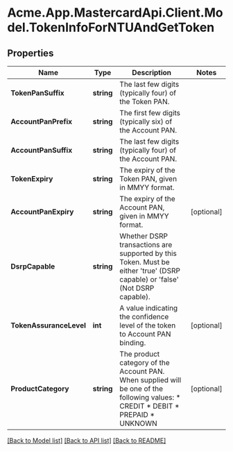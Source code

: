 # Acme.App.MastercardApi.Client.Model.TokenInfoForNTUAndGetToken

## Properties

Name | Type | Description | Notes
------------ | ------------- | ------------- | -------------
**TokenPanSuffix** | **string** | The last few digits (typically four) of the Token PAN.  | 
**AccountPanPrefix** | **string** | The first few digits (typically six) of the Account PAN.  | 
**AccountPanSuffix** | **string** | The last few digits (typically four) of the Account PAN.  | 
**TokenExpiry** | **string** | The expiry of the Token PAN, given in MMYY format.  | 
**AccountPanExpiry** | **string** | The expiry of the Account PAN, given in MMYY format.  | [optional] 
**DsrpCapable** | **string** | Whether DSRP transactions are supported by this Token. Must be either &#39;true&#39; (DSRP capable) or &#39;false&#39; (Not DSRP capable).  | 
**TokenAssuranceLevel** | **int** | A value indicating the confidence level of the token to Account PAN binding.  | [optional] 
**ProductCategory** | **string** | The product category of the Account PAN. When supplied will be one of the following values:    * CREDIT   * DEBIT   * PREPAID   * UNKNOWN  | [optional] 

[[Back to Model list]](../README.md#documentation-for-models) [[Back to API list]](../README.md#documentation-for-api-endpoints) [[Back to README]](../README.md)

